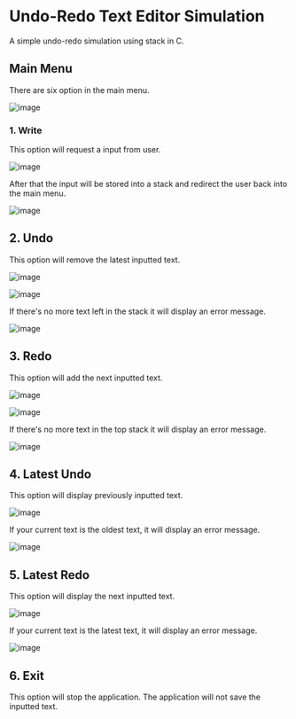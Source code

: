 # Undo-Redo Text Editor Simulation
A simple undo-redo simulation using stack in C.

## Main Menu
There are six option in the main menu.

![image](https://github.com/user-attachments/assets/4db0a8e6-7b17-4fc0-b6b1-ad63bace5786)

### 1. Write
This option will request a input from user.

![image](https://github.com/user-attachments/assets/3187daa9-6ddd-431d-92ab-0c025906f0d4)

After that the input will be stored into a stack and redirect the user back into the main menu.

![image](https://github.com/user-attachments/assets/46558e3e-009e-409c-8d9a-a84afc800f5c)

## 2. Undo
This option will remove the latest inputted text.

![image](https://github.com/user-attachments/assets/c068fa67-95c1-4518-b4c7-9d48b007465e)

![image](https://github.com/user-attachments/assets/5bb2c672-144a-4c66-8915-60f23dd87eb3)

If there's no more text left in the stack it will display an error message.

![image](https://github.com/user-attachments/assets/8046def1-6d69-46a9-86c5-c0eecd5bb201)

## 3. Redo
This option will add the next inputted text.

![image](https://github.com/user-attachments/assets/7c01752e-049b-48d7-9dbb-0b98c154c86f)

![image](https://github.com/user-attachments/assets/776cc5c5-5255-4d6f-ae71-1eb6eae5134a)

If there's no more text in the top stack it will display an error message.

![image](https://github.com/user-attachments/assets/9d3fec83-3bf8-41b0-9874-8d0b6139fc41)

## 4. Latest Undo
This option will display previously inputted text.

![image](https://github.com/user-attachments/assets/21a36ed4-4586-4f5d-9978-f81f07c78df7)

If your current text is the oldest text, it will display an error message.

![image](https://github.com/user-attachments/assets/9f92b2f1-1f50-45f8-b698-be9636179a40)

## 5. Latest Redo
This option will display the next inputted text.

![image](https://github.com/user-attachments/assets/cf66ffb8-f9cc-40ca-b264-723af23e70b6)

If your current text is the latest text, it will display an error message.

![image](https://github.com/user-attachments/assets/7f32d2f8-6169-439d-8cf8-23596c54b692)

## 6. Exit
This option will stop the application. The application will not save the inputted text.
